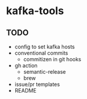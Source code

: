 # kafka-tools

## TODO
- config to set kafka hosts
- conventional commits
  - commitizen in git hooks   
- gh action
  - semantic-release
  - brew
- issue/pr templates
- README
